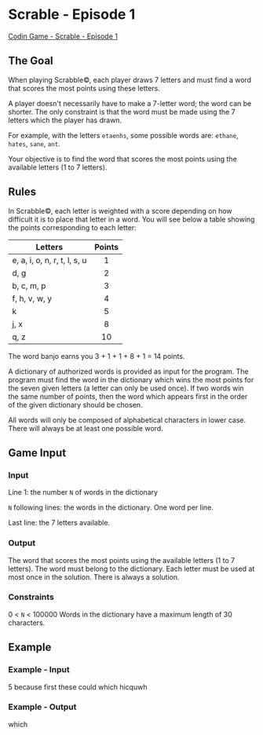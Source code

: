 # Scrable - Episode 1

[Codin Game - Scrable - Episode 1](https://www.codingame.com/training/medium/scrabble)

## The Goal

When playing Scrabble©, each player draws 7 letters and must find a word that scores the most points using these letters.

A player doesn't necessarily have to make a 7-letter word; the word can be shorter. The only constraint is that the word must be made using the 7 letters which the player has drawn.

For example, with the letters `etaenhs`, some possible words are: `ethane`, `hates`, `sane`, `ant`.

Your objective is to find the word that scores the most points using the available letters (1 to 7 letters).

## Rules

In Scrabble©, each letter is weighted with a score depending on how difficult it is to place that letter in a word. You will see below a table showing the points corresponding to each letter:

| Letters                      | Points |
|------------------------------|:------:|
| e, a, i, o, n, r, t, l, s, u |   1    |
| d, g                         |   2    |
| b, c, m, p                   |   3    |
| f, h, v, w, y                |   4    |
| k                            |   5    |
| j, x                         |   8    |
| q, z                         |   10   |

The word banjo earns you 3 + 1 + 1 + 8 + 1 = 14 points.

A dictionary of authorized words is provided as input for the program. The program must find the word in the dictionary which wins the most points for the seven given letters (a letter can only be used once). If two words win the same number of points, then the word which appears first in the order of the given dictionary should be chosen.

All words will only be composed of alphabetical characters in lower case. There will always be at least one possible word.

## Game Input

### Input

Line 1: the number `N` of words in the dictionary

`N` following lines: the words in the dictionary. One word per line.

Last line: the 7 letters available.

### Output

The word that scores the most points using the available letters (1 to 7 letters). The word must belong to the dictionary. Each letter must be used at most once in the solution. There is always a solution.

### Constraints

0 < `N` < 100000
Words in the dictionary have a maximum length of 30 characters.

## Example

### Example - Input

5
because
first
these
could
which
hicquwh

### Example - Output

which
